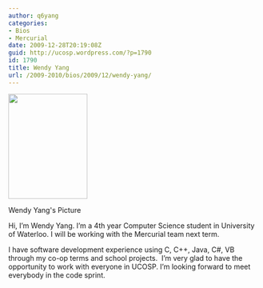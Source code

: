 ```yaml
---
author: q6yang
categories:
- Bios
- Mercurial
date: 2009-12-28T20:19:08Z
guid: http://ucosp.wordpress.com/?p=1790
id: 1790
title: Wendy Yang
url: /2009-2010/bios/2009/12/wendy-yang/
---
```


<div id="attachment_1791" style="width: 168px" class="wp-caption alignleft">
  <a href="http://ucosp.files.wordpress.com/2009/12/profile-pic.jpg"><img class="size-medium wp-image-1791  " title="Wendy's profile pic" src="http://ucosp.files.wordpress.com/2009/12/profile-pic.jpg?w=225" alt="" width="158" height="210" /></a>
  
  <p class="wp-caption-text">
    Wendy Yang's Picture
  </p>
</div>

Hi, I&#8217;m Wendy Yang. I&#8217;m a 4th year Computer Science student in University of Waterloo. I will be working with the Mercurial team next term.
  
I have software development experience using C, C++, Java, C#, VB through my co-op terms and school projects.  I&#8217;m very glad to have the opportunity to work with everyone in UCOSP. I&#8217;m looking forward to meet everybody in the code sprint.